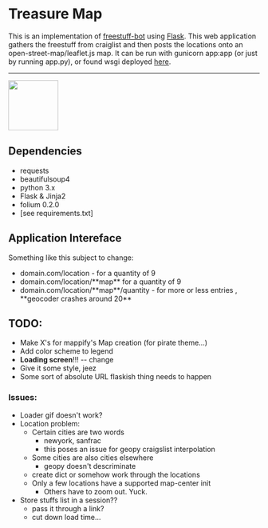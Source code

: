 # Treasure Map

This is an implementation of <a href="https://github.com/polypmer/freestuff-bot">freestuff-bot</a> using [Flask](www.flask.pocoo.org). This web application gathers the freestuff from craiglist and then posts the locations onto an open-street-map/leaflet.js map. It can be run with gunicorn app:app (or just by running app.py), or found wsgi deployed [here](http://treasure.plyp.org).<hr>
<img src="https://github.com/polypmer/treasure-map/blob/master/static/img/noun_89070.png" width="100px"></img>

## Dependencies
* requests
* beautifulsoup4
* python 3.x
* Flask & Jinja2
* folium 0.2.0
* [see requirements.txt]

## Application Intereface
Something like this subject to change:
<ul>
<li>domain.com/location - for a quantity of 9</li>
<li>domain.com/location/**map** for a quantity of 9</li>
<li>domain.com/location/**map**/quantity  - for more or less entries , **geocoder crashes around 20**</li>
</ul>

## TODO:
* Make X's for mappify's Map creation (for pirate theme...)
* Add color scheme to legend
* **Loading screen**!!! -- change
* Give it some style, jeez
* Some sort of absolute URL flaskish thing needs to happen

### Issues:
* Loader gif doesn't work?
* Location problem:
    - Certain cities are two words
        - newyork, sanfrac
        - this poses an issue for geopy craigslist interpolation
    - Some cities are also cities elsewhere
        - geopy doesn't descriminate
    - create dict or somehow work through the locations
    - Only a few locations have a supported map-center init
        - Others have to zoom out. Yuck.
* Store stuffs list in a session??
    - pass it through a link?
    - cut down load time...
